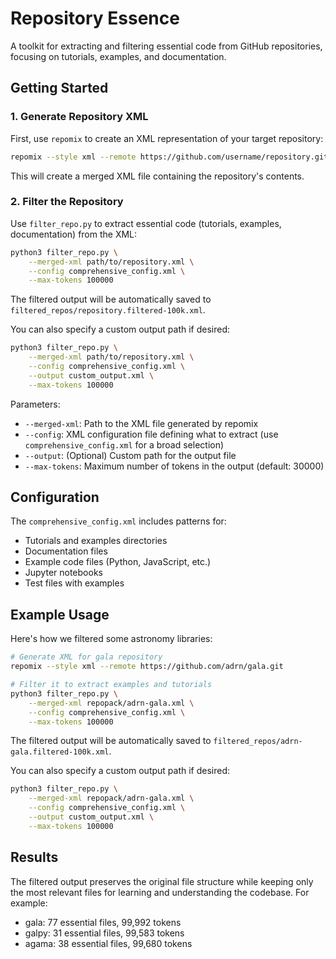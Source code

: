 # Repository Essence

A toolkit for extracting and filtering essential code from GitHub repositories, focusing on tutorials, examples, and documentation.

## Getting Started

### 1. Generate Repository XML

First, use `repomix` to create an XML representation of your target repository:

```bash
repomix --style xml --remote https://github.com/username/repository.git
```

This will create a merged XML file containing the repository's contents.

### 2. Filter the Repository

Use `filter_repo.py` to extract essential code (tutorials, examples, documentation) from the XML:

```bash
python3 filter_repo.py \
    --merged-xml path/to/repository.xml \
    --config comprehensive_config.xml \
    --max-tokens 100000
```

The filtered output will be automatically saved to `filtered_repos/repository.filtered-100k.xml`.

You can also specify a custom output path if desired:
```bash
python3 filter_repo.py \
    --merged-xml path/to/repository.xml \
    --config comprehensive_config.xml \
    --output custom_output.xml \
    --max-tokens 100000
```

Parameters:
- `--merged-xml`: Path to the XML file generated by repomix
- `--config`: XML configuration file defining what to extract (use `comprehensive_config.xml` for a broad selection)
- `--output`: (Optional) Custom path for the output file
- `--max-tokens`: Maximum number of tokens in the output (default: 30000)

## Configuration

The `comprehensive_config.xml` includes patterns for:
- Tutorials and examples directories
- Documentation files
- Example code files (Python, JavaScript, etc.)
- Jupyter notebooks
- Test files with examples

## Example Usage

Here's how we filtered some astronomy libraries:

```bash
# Generate XML for gala repository
repomix --style xml --remote https://github.com/adrn/gala.git

# Filter it to extract examples and tutorials
python3 filter_repo.py \
    --merged-xml repopack/adrn-gala.xml \
    --config comprehensive_config.xml \
    --max-tokens 100000
```

The filtered output will be automatically saved to `filtered_repos/adrn-gala.filtered-100k.xml`.

You can also specify a custom output path if desired:
```bash
python3 filter_repo.py \
    --merged-xml repopack/adrn-gala.xml \
    --config comprehensive_config.xml \
    --output custom_output.xml \
    --max-tokens 100000
```

## Results

The filtered output preserves the original file structure while keeping only the most relevant files for learning and understanding the codebase. For example:

- gala: 77 essential files, 99,992 tokens
- galpy: 31 essential files, 99,583 tokens
- agama: 38 essential files, 99,680 tokens

